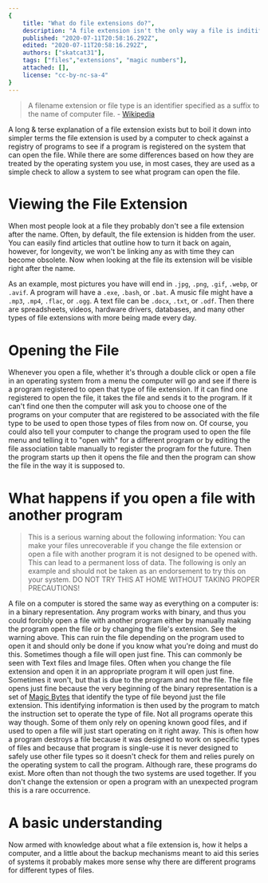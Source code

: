 ```yaml
---
{
	title: "What do file extensions do?",
	description: "A file extension isn't the only way a file is inditified, so what does it do?",
	published: "2020-07-11T20:58:16.292Z",
	edited: "2020-07-11T20:58:16.292Z",
	authors: ["skatcat31"],
	tags: ["files","extensions", "magic numbers"],
	attached: [],
	license: "cc-by-nc-sa-4"
}
---
```


> A filename extension or file type is an identifier specified as a suffix to the name of  computer file. - [Wikipedia](https://en.wikipedia.org/wiki/Filename_extension)

A long & terse explanation of a file extension exists but to boil it down into simpler terms the file extension is used by a computer to check against a registry of programs to see if a program is registered on the system that can open the file. While there are some differences based on how they are treated by the operating system you use, in most cases, they are used as a simple check to allow a system to see what program can open the file.

# Viewing the File Extension

When most people look at a file they probably don't see a file extension after the name. Often, by default, the file extension is hidden from the user. You can easily find articles that outline how to turn it back on again, however, for longevity, we won't be linking any as with time they can become obsolete. Now when looking at the file its extension will be visible right after the name.

As an example, most pictures you have will end in `.jpg`, `.png`, `.gif`, `.webp`, or `.avif`. A program will have a `.exe`, `.bash`, or `.bat`. A music file might have a `.mp3`, `.mp4`, `.flac`, or `.ogg`. A text file can be `.docx`, `.txt`, or `.odf`. Then there are spreadsheets, videos, hardware drivers, databases, and many other types of file extensions with more being made every day.

# Opening the File

Whenever you open a file, whether it's through a double click or open a file in an operating system from a menu the computer will go and see if there is a program registered to open that type of file extension. If it can find one registered to open the file, it takes the file and sends it to the program. If it can't find one then the computer will ask you to choose one of the programs on your computer that are registered to be associated with the file type to be used to open those types of files from now on. Of course, you could also tell your computer to change the program used to open the file menu and telling it to "open with" for a different program or by editing the file association table manually to register the program for the future. Then the program starts up then it opens the file and then the program can show the file in the way it is supposed to.

# What happens if you open a file with another program

> This is a serious warning about the following information: You can make your files unrecoverable if you change the file extension or open a file with another program it is not designed to be opened with. This can lead to a permanent loss of data. The following is only an example and should not be taken as an endorsement to try this on your system. DO NOT TRY THIS AT HOME WITHOUT TAKING PROPER PRECAUTIONS!

A file on a computer is stored the same way as everything on a computer is: in a binary representation. Any program works with binary, and thus you could forcibly open a file with another program either by manually making the program open the file or by changing the file's extension. See the warning above. This can ruin the file depending on the program used to open it and should only be done if you know what you're doing and must do this. Sometimes though a file will open just fine. This can commonly be seen with Text files and Image files. Often when you change the file extension and open it in an appropriate program it will open just fine. Sometimes it won't, but that is due to the program and not the file. The file opens just fine because the very beginning of the binary representation is a set of [Magic Bytes](https://en.wikipedia.org/wiki/File_format#Magic_number) that identify the type of file beyond just the file extension. This identifying information is then used by the program to match the instruction set to operate the type of file. Not all programs operate this way though. Some of them only rely on opening known good files, and if used to open a file will just start operating on it right away. This is often how a program destroys a file because it was designed to work on specific types of files and because that program is single-use it is never designed to safely use other file types so it doesn't check for them and relies purely on the operating system to call the program. Although rare, these programs do exist. More often than not though the two systems are used together. If you don't change the extension or open a program with an unexpected program this is a rare occurrence.

# A basic understanding

Now armed with knowledge about what a file extension is, how it helps a computer, and a little about the backup mechanisms meant to aid this series of systems it probably makes more sense why there are different programs for different types of files.